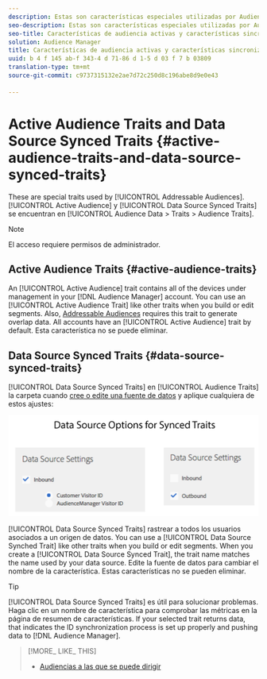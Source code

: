 ```yaml
---
description: Estas son características especiales utilizadas por Audiencias objetivo. Las características sincronizadas de audiencia activa y de fuentes de datos se encuentran en Datos de audiencia > Características > Características de audiencia.
seo-description: Estas son características especiales utilizadas por Audiencias objetivo. Las características sincronizadas de audiencia activa y de fuentes de datos se encuentran en Datos de audiencia > Características > Características de audiencia.
seo-title: Características de audiencia activas y características sincronizadas de fuentes de datos
solution: Audience Manager
title: Características de audiencia activas y características sincronizadas de fuentes de datos
uuid: b 4 f 145 ab-f 343-4 d 71-86 d 1-5 d 03 f 7 b 03809
translation-type: tm+mt
source-git-commit: c9737315132e2ae7d72c250d8c196abe8d9e0e43

---
```



# Active Audience Traits and Data Source Synced Traits {#active-audience-traits-and-data-source-synced-traits}

These are special traits used by [!UICONTROL Addressable Audiences]. [!UICONTROL Active Audience] y [!UICONTROL Data Source Synced Traits] se encuentran en [!UICONTROL Audience Data > Traits > Audience Traits].

>[!NOTE]
>
>El acceso requiere permisos de administrador.

## Active Audience Traits {#active-audience-traits}

An [!UICONTROL Active Audience] trait contains all of the devices under management in your [!DNL Audience Manager] account. You can use an [!UICONTROL Active Audience Trait] like other traits when you build or edit segments. Also, [Addressable Audiences](../../features/addressable-audiences.md) requires this trait to generate overlap data. All accounts have an [!UICONTROL Active Audience] trait by default. Esta característica no se puede eliminar.

## Data Source Synced Traits {#data-source-synced-traits}

[!UICONTROL Data Source Synced Traits] en [!UICONTROL Audience Traits] la carpeta cuando [cree o edite una fuente de datos](../../features/manage-datasources.md#create-data-source) y aplique cualquiera de estos ajustes:

![](assets/datasource_synced.png)

[!UICONTROL Data Source Synced Traits] rastrear a todos los usuarios asociados a un origen de datos. You can use a [!UICONTROL Data Source Synched Trait] like other traits when you build or edit segments. When you create a [!UICONTROL Data Source Synced Trait], the trait name matches the name used by your data source. Edite la fuente de datos para cambiar el nombre de la característica. Estas características no se pueden eliminar.

>[!TIP]
>
>[!UICONTROL Data Source Synced Traits] es útil para solucionar problemas. Haga clic en un nombre de característica para comprobar las métricas en la página de resumen de características. If your selected trait returns data, that indicates the ID synchronization process is set up properly and pushing data to [!DNL Audience Manager].

>[!MORE_ LIKE_ THIS]
>
>* [Audiencias a las que se puede dirigir](../../features/addressable-audiences.md)

